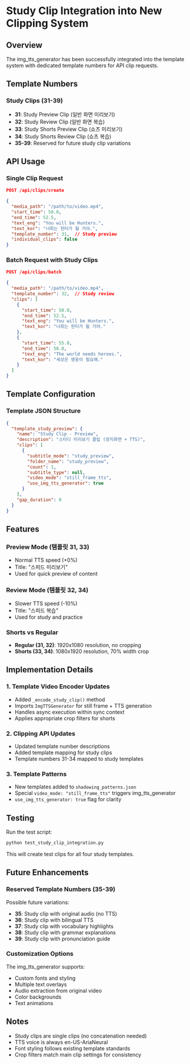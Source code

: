 # Study Clip Integration into New Clipping System

## Overview
The img_tts_generator has been successfully integrated into the template system with dedicated template numbers for API clip requests.

## Template Numbers

### Study Clips (31-39)
- **31**: Study Preview Clip (일반 화면 미리보기)
- **32**: Study Review Clip (일반 화면 복습)
- **33**: Study Shorts Preview Clip (쇼츠 미리보기)
- **34**: Study Shorts Review Clip (쇼츠 복습)
- **35-39**: Reserved for future study clip variations

## API Usage

### Single Clip Request
```json
POST /api/clips/create

{
  "media_path": "/path/to/video.mp4",
  "start_time": 50.0,
  "end_time": 52.5,
  "text_eng": "You will be Hunters.",
  "text_kor": "너희는 헌터가 될 거야.",
  "template_number": 31,  // Study preview
  "individual_clips": false
}
```

### Batch Request with Study Clips
```json
POST /api/clips/batch

{
  "media_path": "/path/to/video.mp4",
  "template_number": 32,  // Study review
  "clips": [
    {
      "start_time": 50.0,
      "end_time": 52.5,
      "text_eng": "You will be Hunters.",
      "text_kor": "너희는 헌터가 될 거야."
    },
    {
      "start_time": 55.0,
      "end_time": 58.0,
      "text_eng": "The world needs heroes.",
      "text_kor": "세상은 영웅이 필요해."
    }
  ]
}
```

## Template Configuration

### Template JSON Structure
```json
{
  "template_study_preview": {
    "name": "Study Clip - Preview",
    "description": "스터디 미리보기 클립 (정지화면 + TTS)",
    "clips": [
      {
        "subtitle_mode": "study_preview",
        "folder_name": "study_preview",
        "count": 1,
        "subtitle_type": null,
        "video_mode": "still_frame_tts",
        "use_img_tts_generator": true
      }
    ],
    "gap_duration": 0
  }
}
```

## Features

### Preview Mode (템플릿 31, 33)
- Normal TTS speed (+0%)
- Title: "스피드 미리보기"
- Used for quick preview of content

### Review Mode (템플릿 32, 34)
- Slower TTS speed (-10%)
- Title: "스피드 복습"
- Used for study and practice

### Shorts vs Regular
- **Regular (31, 32)**: 1920x1080 resolution, no cropping
- **Shorts (33, 34)**: 1080x1920 resolution, 70% width crop

## Implementation Details

### 1. Template Video Encoder Updates
- Added `_encode_study_clip()` method
- Imports `ImgTTSGenerator` for still frame + TTS generation
- Handles async execution within sync context
- Applies appropriate crop filters for shorts

### 2. Clipping API Updates
- Updated template number descriptions
- Added template mapping for study clips
- Template numbers 31-34 mapped to study templates

### 3. Template Patterns
- New templates added to `shadowing_patterns.json`
- Special `video_mode: "still_frame_tts"` triggers img_tts_generator
- `use_img_tts_generator: true` flag for clarity

## Testing

Run the test script:
```bash
python test_study_clip_integration.py
```

This will create test clips for all four study templates.

## Future Enhancements

### Reserved Template Numbers (35-39)
Possible future variations:
- **35**: Study clip with original audio (no TTS)
- **36**: Study clip with bilingual TTS
- **37**: Study clip with vocabulary highlights
- **38**: Study clip with grammar explanations
- **39**: Study clip with pronunciation guide

### Customization Options
The img_tts_generator supports:
- Custom fonts and styling
- Multiple text overlays
- Audio extraction from original video
- Color backgrounds
- Text animations

## Notes
- Study clips are single clips (no concatenation needed)
- TTS voice is always en-US-AriaNeural
- Font styling follows existing template standards
- Crop filters match main clip settings for consistency